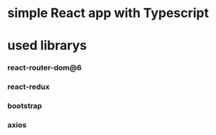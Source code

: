 # simple React app with Typescript

# used librarys
### react-router-dom@6
### react-redux
### bootstrap
### axios

